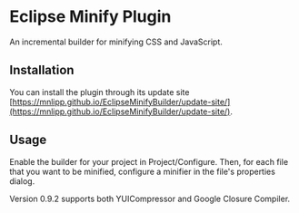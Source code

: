 Eclipse Minify Plugin
===================

An incremental builder for minifying CSS and JavaScript.

Installation
-----------

You can install the plugin through its update site
[https://mnlipp.github.io/EclipseMinifyBuilder/update-site/](https://mnlipp.github.io/EclipseMinifyBuilder/update-site/).

Usage
-----

Enable the builder for your project in Project/Configure. Then, for each
file that you want to be minified, configure a minifier in the file's
properties dialog.

Version 0.9.2 supports both YUICompressor and Google Closure Compiler.

<!-- Piwik Image Tracker-->
<img src="https://piwik.mnl.de/piwik.php?idsite=10&rec=1" style="border:0" alt="" />
<!-- End Piwik -->

